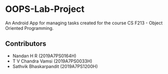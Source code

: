 # OOPS-Lab-Project
An Android App for managing tasks created for the course CS F213 - Object Oriented Programming.

## Contributors
- Nandan H R (2019A7PS0164H)
- T V Chandra Vamsi (2019A7PS0033H)
- Sathvik Bhaskarpandit (2019A7PS1200H)
